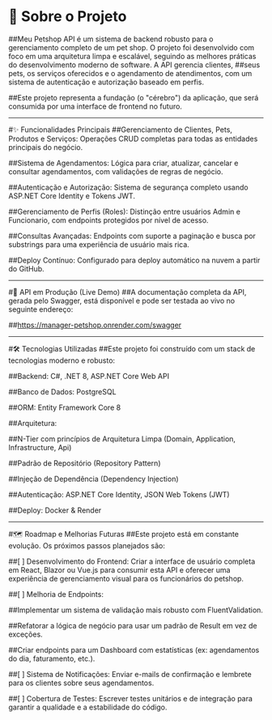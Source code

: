 # 📖 Sobre o Projeto
##Meu Petshop API é um sistema de backend robusto para o gerenciamento completo de um pet shop. O projeto foi desenvolvido com foco em uma arquitetura limpa e escalável, seguindo as melhores práticas do desenvolvimento moderno de software. A API gerencia clientes, ##seus pets, os serviços oferecidos e o agendamento de atendimentos, com um sistema de autenticação e autorização baseado em perfis.

##Este projeto representa a fundação (o "cérebro") da aplicação, que será consumida por uma interface de frontend no futuro.

---

#✨ Funcionalidades Principais
##Gerenciamento de Clientes, Pets, Produtos e Serviços: Operações CRUD completas para todas as entidades principais do negócio.

##Sistema de Agendamentos: Lógica para criar, atualizar, cancelar e consultar agendamentos, com validações de regras de negócio.

##Autenticação e Autorização: Sistema de segurança completo usando ASP.NET Core Identity e Tokens JWT.

##Gerenciamento de Perfis (Roles): Distinção entre usuários Admin e Funcionario, com endpoints protegidos por nível de acesso.

##Consultas Avançadas: Endpoints com suporte a paginação e busca por substrings para uma experiência de usuário mais rica.

##Deploy Contínuo: Configurado para deploy automático na nuvem a partir do GitHub.

---

#🚀 API em Produção (Live Demo)
##A documentação completa da API, gerada pelo Swagger, está disponível e pode ser testada ao vivo no seguinte endereço:

##https://manager-petshop.onrender.com/swagger

---

#🛠️ Tecnologias Utilizadas
##Este projeto foi construído com um stack de tecnologias moderno e robusto:

##Backend: C#, .NET 8, ASP.NET Core Web API

##Banco de Dados: PostgreSQL

##ORM: Entity Framework Core 8

##Arquitetura:

##N-Tier com princípios de Arquitetura Limpa (Domain, Application, Infrastructure, Api)

##Padrão de Repositório (Repository Pattern)

##Injeção de Dependência (Dependency Injection)

##Autenticação: ASP.NET Core Identity, JSON Web Tokens (JWT)

##Deploy: Docker & Render

---

#🗺️ Roadmap e Melhorias Futuras
##Este projeto está em constante evolução. Os próximos passos planejados são:

##[ ] Desenvolvimento do Frontend: Criar a interface de usuário completa em React, Blazor ou Vue.js para consumir esta API e oferecer uma experiência de gerenciamento visual para os funcionários do petshop.

##[ ] Melhoria de Endpoints:

##Implementar um sistema de validação mais robusto com FluentValidation.

##Refatorar a lógica de negócio para usar um padrão de Result em vez de exceções.

##Criar endpoints para um Dashboard com estatísticas (ex: agendamentos do dia, faturamento, etc.).

##[ ] Sistema de Notificações: Enviar e-mails de confirmação e lembrete para os clientes sobre seus agendamentos.

##[ ] Cobertura de Testes: Escrever testes unitários e de integração para garantir a qualidade e a estabilidade do código.
